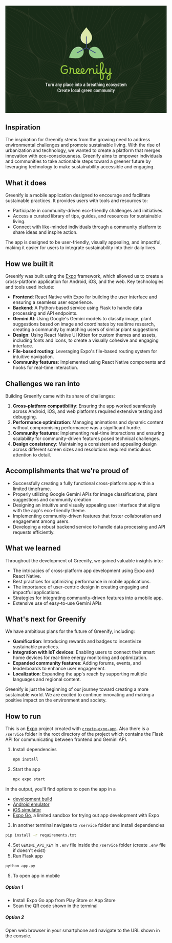 ![Greenify](assets/images/gallery.jpg)

## Inspiration

The inspiration for Greenify stems from the growing need to address environmental challenges and promote sustainable living. With the rise of urbanization and technology, we wanted to create a platform that merges innovation with eco-consciousness. Greenify aims to empower individuals and communities to take actionable steps toward a greener future by leveraging technology to make sustainability accessible and engaging.

## What it does

Greenify is a mobile application designed to encourage and facilitate sustainable practices. It provides users with tools and resources to:

- Participate in community-driven eco-friendly challenges and initiatives.
- Access a curated library of tips, guides, and resources for sustainable living.
- Connect with like-minded individuals through a community platform to share ideas and inspire action.

The app is designed to be user-friendly, visually appealing, and impactful, making it easier for users to integrate sustainability into their daily lives.

## How we built it

Greenify was built using the [Expo](https://expo.dev) framework, which allowed us to create a cross-platform application for Android, iOS, and the web. Key technologies and tools used include:

- **Frontend**: React Native with Expo for building the user interface and ensuring a seamless user experience.
- **Backend**: A Python-based service using Flask to handle data processing and API endpoints.
- **Gemini AI**: Using Google's Gemini models to classify image, plant suggestions based on image and coordinates by realtime research, creating a community by matching users of similar plant suggestions
- **Design**: Using React Native UI Kitten for custom themes and assets, including fonts and icons, to create a visually cohesive and engaging interface.
- **File-based routing**: Leveraging Expo's file-based routing system for intuitive navigation.
- **Community features**: Implemented using React Native components and hooks for real-time interaction.

## Challenges we ran into

Building Greenify came with its share of challenges:

1. **Cross-platform compatibility**: Ensuring the app worked seamlessly across Android, iOS, and web platforms required extensive testing and debugging.
2. **Performance optimization**: Managing animations and dynamic content without compromising performance was a significant hurdle.
3. **Community features**: Implementing real-time interactions and ensuring scalability for community-driven features posed technical challenges.
4. **Design consistency**: Maintaining a consistent and appealing design across different screen sizes and resolutions required meticulous attention to detail.

## Accomplishments that we're proud of

- Successfully creating a fully functional cross-platform app within a limited timeframe.
- Properly utilizing Google Gemini APIs for image classifications, plant suggestions and community creation
- Designing an intuitive and visually appealing user interface that aligns with the app's eco-friendly theme.
- Implementing community-driven features that foster collaboration and engagement among users.
- Developing a robust backend service to handle data processing and API requests efficiently.

## What we learned

Throughout the development of Greenify, we gained valuable insights into:

- The intricacies of cross-platform app development using Expo and React Native.
- Best practices for optimizing performance in mobile applications.
- The importance of user-centric design in creating engaging and impactful applications.
- Strategies for integrating community-driven features into a mobile app.
- Extensive use of easy-to-use Gemini APIs

## What's next for Greenify

We have ambitious plans for the future of Greenify, including:

- **Gamification**: Introducing rewards and badges to incentivize sustainable practices.
- **Integration with IoT devices**: Enabling users to connect their smart home devices for real-time energy monitoring and optimization.
- **Expanded community features**: Adding forums, events, and leaderboards to enhance user engagement.
- **Localization**: Expanding the app's reach by supporting multiple languages and regional content.

Greenify is just the beginning of our journey toward creating a more sustainable world. We are excited to continue innovating and making a positive impact on the environment and society.


## How to run
This is an [Expo](https://expo.dev) project created with [`create-expo-app`](https://www.npmjs.com/package/create-expo-app). Also there is a ```/service``` folder in the root directory of the project which contains the Flask API for communicating between frontend and Gemini API.

1. Install dependencies

   ```bash
   npm install
   ```

2. Start the app

   ```bash
   npx expo start
   ```

In the output, you'll find options to open the app in a

- [development build](https://docs.expo.dev/develop/development-builds/introduction/)
- [Android emulator](https://docs.expo.dev/workflow/android-studio-emulator/)
- [iOS simulator](https://docs.expo.dev/workflow/ios-simulator/)
- [Expo Go](https://expo.dev/go), a limited sandbox for trying out app development with Expo

3. In another terminal navigate to ```/service``` folder and install dependencies
```bash
pip install -r requirements.txt
```
4. Set ```GEMINI_API_KEY``` in ```.env``` file inside the ```/service``` folder (create ```.env``` file if doesn't exist)
4. Run Flask app
```bash
python app.py
```
5. To open app in mobile
##### Option 1
* Install Expo Go app from Play Store or App Store
* Scan the QR code shown in the terminal

##### Option 2
Open web browser in your smartphone and navigate to the URL shown in the console.
